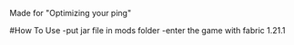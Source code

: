 Made for "Optimizing your ping"

#How To Use
-put jar file in mods folder
-enter the game with fabric 1.21.1
